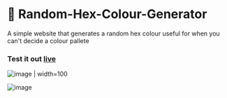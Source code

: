 # 🎨 Random-Hex-Colour-Generator

<p> A simple website that generates a random hex colour useful for when you can't decide a colour pallete </p>

<h3> Test it out <a href="https://montydriver.github.io/Random-Hex-Colour-Generator/" target="_blank">live</a> </h3>

![image](https://user-images.githubusercontent.com/55710230/183639656-eac717f5-f93f-4b8c-98ec-dee06398181f.png) | width=100

![image](https://user-images.githubusercontent.com/55710230/183639741-2935a6be-6290-41aa-80ea-634ddecdbba7.png)
